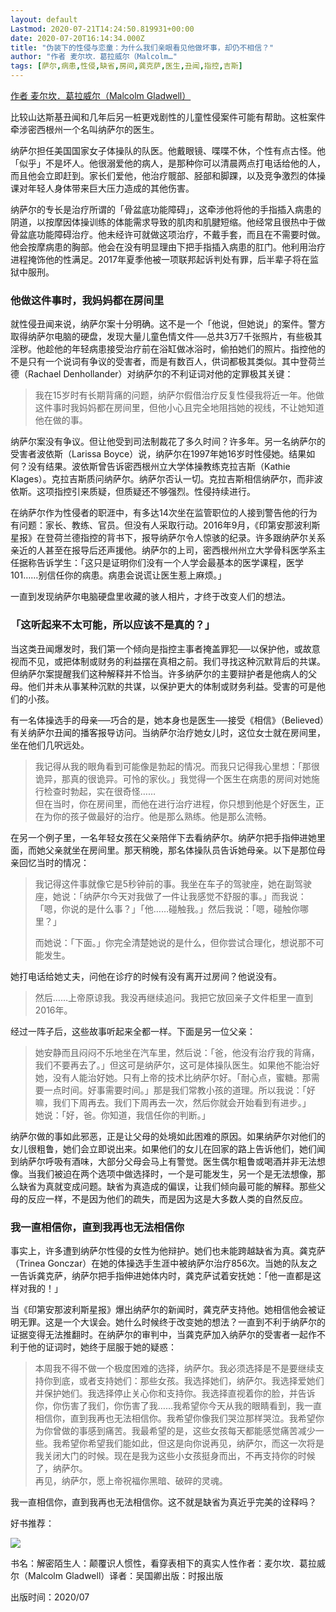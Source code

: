 ```yaml
---
layout: default
Lastmod: 2020-07-21T14:24:50.819931+00:00
date: 2020-07-20T16:14:34.000Z
title: "伪装下的性侵与恋童：为什么我们亲眼看见他做坏事，却仍不相信？"
author: "作者 麦尔坎．葛拉威尔（Malcolm…"
tags: [萨尔,病患,性侵,缺省,房间,龚克萨,医生,丑闻,指控,吉斯]
---
```


[作者 麦尔坎．葛拉威尔（Malcolm Gladwell）](https://opinion.cw.com.tw/blog/profile/390/article/9706)  

比较山达斯基丑闻和几年后另一桩更戏剧性的儿童性侵案件可能有帮助。这桩案件牵涉密西根州一个名叫纳萨尔的医生。

纳萨尔担任美国国家女子体操队的队医。他戴眼镜、喋喋不休，个性有点古怪。他「似乎」不是坏人。他很溺爱他的病人，是那种你可以清晨两点打电话给他的人，而且他会立即赶到。家长们爱他，他治疗髋部、胫部和脚踝，以及竞争激烈的体操课对年轻人身体带来巨大压力造成的其他伤害。

纳萨尔的专长是治疗所谓的「骨盆底功能障碍」，这牵涉他将他的手指插入病患的阴道，以按摩因体操训练的体能需求导致的肌肉和肌腱短缩。他经常且很热中于做骨盆底功能障碍治疗。他未经许可就做这项治疗，不戴手套，而且在不需要时做。他会按摩病患的胸部。他会在没有明显理由下把手指插入病患的肛门。他利用治疗进程掩饰他的性满足。2017年夏季他被一项联邦起诉判处有罪，后半辈子将在监狱中服刑。

### 他做这件事时，我妈妈都在房间里

就性侵丑闻来说，纳萨尔案十分明确。这不是一个「他说，但她说」的案件。警方取得纳萨尔电脑的硬盘，发现大量儿童色情文件──总共3万7千张照片，有些极其淫秽。他趁他的年轻病患接受治疗前在浴缸做冰浴时，偷拍她们的照片。指控他的不是只有一个说词有争议的受害者，而是有数百人，供词都极其类似。其中登荷兰德（Rachael Denhollander）对纳萨尔的不利证词对他的定罪极其关键：

> 我在15岁时有长期背痛的问题，纳萨尔假借治疗反复性侵我将近一年。他做这件事时我妈妈都在房间里，但他小心且完全地阻挡她的视线，不让她知道他在做的事。

纳萨尔案没有争议。但让他受到司法制裁花了多久时间？许多年。另一名纳萨尔的受害者波依斯（Larissa Boyce）说，纳萨尔在1997年她16岁时性侵她。结果如何？没有结果。波依斯曾告诉密西根州立大学体操教练克拉吉斯（Kathie Klages）。克拉吉斯质问纳萨尔。纳萨尔否认一切。克拉吉斯相信纳萨尔，而非波依斯。这项指控引来质疑，但质疑还不够强烈。性侵持续进行。

在纳萨尔作为性侵者的职涯中，有多达14次坐在监管职位的人接到警告他的行为有问题：家长、教练、官员。但没有人采取行动。2016年9月，《印第安那波利斯星报》在登荷兰德指控的背书下，报导纳萨尔令人惊骇的纪录。许多跟纳萨尔关系亲近的人甚至在报导后还声援他。纳萨尔的上司，密西根州州立大学骨科医学系主任据称告诉学生：「这只是证明你们没有一个人学会最基本的医学课程，医学101……别信任你的病患。病患会说谎让医生惹上麻烦。」

一直到发现纳萨尔电脑硬盘里收藏的骇人相片，才终于改变人们的想法。

### 「这听起来不太可能，所以应该不是真的？」

当这类丑闻爆发时，我们第一个倾向是指控主事者掩盖罪犯──以保护他，或故意视而不见，或把体制或财务的利益摆在真相之前。我们寻找这种沉默背后的共谋。但纳萨尔案提醒我们这种解释并不恰当。许多纳萨尔的主要辩护者是他病人的父母。他们并未从事某种沉默的共谋，以保护更大的体制或财务利益。受害的可是他们的小孩。

有一名体操选手的母亲──巧合的是，她本身也是医生──接受《相信》（Believed）有关纳萨尔丑闻的播客报导访问。当纳萨尔治疗她女儿时，这位女士就在房间里，坐在他们几呎远处。

> 我记得从我的眼角看到可能像是勃起的情况。而我只记得我心里想：「那很诡异，那真的很诡异。可怜的家伙。」我觉得一个医生在病患的房间对她施行检查时勃起，实在很奇怪……  
> 但在当时，你在房间里，而他在进行治疗进程，你只想到他是个好医生，正在为你的孩子做最好的治疗。他是那么熟练。他是那么流畅。

在另一个例子里，一名年轻女孩在父亲陪伴下去看纳萨尔。纳萨尔把手指伸进她里面，而她父亲就坐在房间里。那天稍晚，那名体操队员告诉她母亲。以下是那位母亲回忆当时的情况：

> 我记得这件事就像它是5秒钟前的事。我坐在车子的驾驶座，她在副驾驶座，她说：「纳萨尔今天对我做了一件让我感觉不舒服的事。」而我说：「嗯，你说的是什么事？」「他……碰触我。」然后我说：「嗯，碰触你哪里？」
> 
> 而她说：「下面。」你完全清楚她说的是什么，但你尝试合理化，想说那不可能发生。

她打电话给她丈夫，问他在诊疗的时候有没有离开过房间？他说没有。

> 然后……上帝原谅我。我没再继续追问。我把它放回亲子文件柜里一直到2016年。

经过一阵子后，这些故事听起来全都一样。下面是另一位父亲：

> 她安静而且闷闷不乐地坐在汽车里，然后说：「爸，他没有治疗我的背痛，我们不要再去了。」但这可是纳萨尔，这可是体操队医生。如果他不能治好她，没有人能治好她。只有上帝的技术比纳萨尔好。「耐心点，蜜糖。那需要一点时间。好事需要时间。」那是我们常教小孩的道理。所以我说：「好嘛，我们下周再去。我们下周再去一次，然后你就会开始看到有进步。」  
> 她说：「好，爸。你知道，我信任你的判断。」

纳萨尔做的事如此邪恶，正是让父母的处境如此困难的原因。如果纳萨尔对他们的女儿很粗鲁，她们会立即说出来。如果他们的女儿在回家的路上告诉他们，她们闻到纳萨尔呼吸有酒味，大部分父母会马上有警觉。医生偶尔粗鲁或喝酒并非无法想像。当我们被迫在两个选项中做选择时，一个是可能发生，另一个是无法想像，那么缺省为真就变成问题。缺省为真造成的偏误，让我们倾向最可能的解释。那些父母的反应一样，不是因为他们的疏失，而是因为这是大多数人类的自然反应。

### 我一直相信你，直到我再也无法相信你

事实上，许多遭到纳萨尔性侵的女性为他辩护。她们也未能跨越缺省为真。龚克萨（Trinea Gonczar）在她的体操选手生涯中被纳萨尔治疗856次。当她的队友之一告诉龚克萨，纳萨尔把手指伸进她体内时，龚克萨试着安抚她：「他一直都是这样对我的！」

当《印第安那波利斯星报》爆出纳萨尔的新闻时，龚克萨支持他。她相信他会被证明无罪。这是一个大误会。她什么时候终于改变她的想法？一直到不利于纳萨尔的证据变得无法推翻时。在纳萨尔的审判中，当龚克萨加入纳萨尔的受害者一起作不利于他的证词时，她终于屈服于她的疑惑：

> 本周我不得不做一个极度困难的选择，纳萨尔。我必须选择是不是要继续支持你到底，或者支持她们：那些女孩。我选择她们，纳萨尔。我选择爱她们并保护她们。我选择停止关心你和支持你。我选择直视着你的脸，并告诉你，你伤害了我们，你伤害了我……我希望你今天从我的眼睛看到，我一直相信你，直到我再也无法相信你。我希望你像我们哭泣那样哭泣。我希望你为你曾做的事感到痛苦。我最希望的是，这些女孩每天都能感觉痛苦减少一些。我希望你希望我们能如此，但这是向你说再见，纳萨尔，而这一次将是我关闭大门的时候。现在是我为这些小女孩挺身而出，不再支持你的时候了，纳萨尔。  
> 再见，纳萨尔，愿上帝祝福你黑暗、破碎的灵魂。

我一直相信你，直到我再也无法相信你。这不就是缺省为真近乎完美的诠释吗？

好书推荐：

![](https://images.weserv.nl/?url=https%3A//storage.googleapis.com/opinion-cms-cwg-tw/ckeditor/202007/ckeditor-5f1567fc5ae24.jpg)

书名：解密陌生人：颠覆识人惯性，看穿表相下的真实人性作者：麦尔坎．葛拉威尔（Malcolm Gladwell）译者：吴国卿出版：时报出版

出版时间：2020/07

